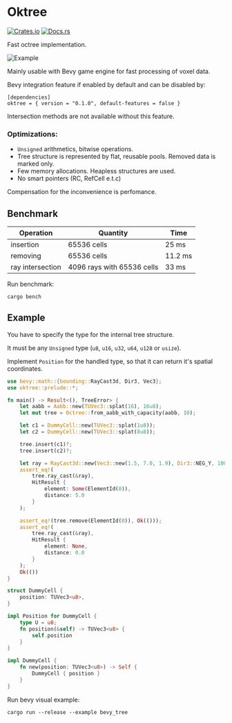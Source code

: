 # Oktree

[![Crates.io](https://img.shields.io/crates/v/oktree.svg)](https://crates.io/crates/oktree)
[![Docs.rs](https://docs.rs/oktree/badge.svg)](https://docs.rs/oktree)

Fast octree implementation.

![Example](/assets/example.gif)

Mainly usable with Bevy game engine for fast processing of voxel data.

Bevy integration feature if enabled by default and can be disabled by:

```
[dependencies]
oktree = { version = "0.1.0", default-features = false }
```

Intersection methods are not available without this feature.

### Optimizations:

- `Unsigned` arithmetics, bitwise operations.
- Tree structure is represented by flat, reusable pools. Removed data is marked only.
- Few memory allocations. Heapless structures are used.
- No smart pointers (RC, RefCell e.t.c)

Compensation for the inconvenience is perfomance.

## Benchmark

| Operation        | Quantity                   | Time    |
| ---------------- | -------------------------- | ------- |
| insertion        | 65536 cells                | 25 ms   |
| removing         | 65536 cells                | 11.2 ms |
| ray intersection | 4096 rays with 65536 cells | 33 ms   |

Run benchmark:

```
cargo bench
```

## Example

You have to specify the type for the internal tree structure.

It must be any `Unsigned` type (`u8`, `u16`, `u32`, `u64`, `u128` or `usize`).

Implement `Position` for the handled type, so that it can return it's spatial coordinates.

```rust
use bevy::math::{bounding::RayCast3d, Dir3, Vec3};
use oktree::prelude::*;

fn main() -> Result<(), TreeError> {
    let aabb = Aabb::new(TUVec3::splat(16), 16u8);
    let mut tree = Octree::from_aabb_with_capacity(aabb, 10);

    let c1 = DummyCell::new(TUVec3::splat(1u8));
    let c2 = DummyCell::new(TUVec3::splat(8u8));

    tree.insert(c1)?;
    tree.insert(c2)?;

    let ray = RayCast3d::new(Vec3::new(1.5, 7.0, 1.9), Dir3::NEG_Y, 100.0);
    assert_eq!(
        tree.ray_cast(&ray),
        HitResult {
            element: Some(ElementId(0)),
            distance: 5.0
        }
    );

    assert_eq!(tree.remove(ElementId(0)), Ok(()));
    assert_eq!(
        tree.ray_cast(&ray),
        HitResult {
            element: None,
            distance: 0.0
        }
    );
    Ok(())
}

struct DummyCell {
    position: TUVec3<u8>,
}

impl Position for DummyCell {
    type U = u8;
    fn position(&self) -> TUVec3<u8> {
        self.position
    }
}

impl DummyCell {
    fn new(position: TUVec3<u8>) -> Self {
        DummyCell { position }
    }
}
```

Run bevy visual example:

```
cargo run --release --example bevy_tree
```
